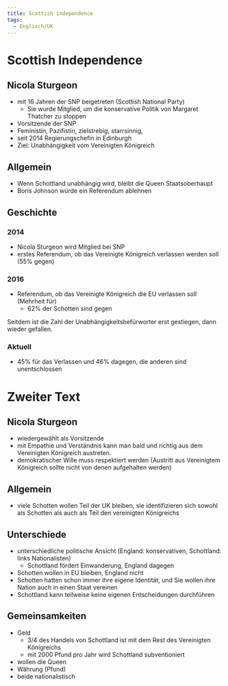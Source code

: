 ```yaml
---
title: Scottish independence
tags:
  - Englisch/UK
---
```


# Scottish Independence

## Nicola Sturgeon

- mit 16 Jahren der SNP beigetreten (Scottish National Party)
    - Sie wurde Mitglied, um die konservative Politik von Margaret Thatcher zu stoppen
- Vorsitzende der SNP
- Feministin, Pazifistin, zielstrebig, starrsinnig,
- seit 2014 Regierungschefin in Edinburgh
- Ziel: Unabhängigkeit vom Vereinigten Königreich

## Allgemein

- Wenn Schottland unabhängig wird, bleibt die Queen Staatsoberhaupt
- Boris Johnson würde ein Referendum ablehnen

## Geschichte

### 2014

- Nicola Sturgeon wird Mitglied bei SNP
- erstes Referendum, ob das Vereinigte Königreich verlassen werden soll (55% gegen)

### 2016

- Referendum, ob das Vereinigte Königreich die EU verlassen soll (Mehrheit für)
    - 62% der Schotten sind gegen

Seitdem ist die Zahl der Unabhängigkeitsbefürworter erst gestiegen, dann wieder gefallen.

### Aktuell

- 45% für das Verlassen und 46% dagegen, die anderen sind unentschlossen

# Zweiter Text

## Nicola Sturgeon

- wiedergewählt als Vorsitzende
- mit Empathie und Verständnis kann man bald und richtig aus dem Vereinigten Königreich austreten.
- demokratischer Wille muss respektiert werden (Austritt aus Vereinigtem Königreich sollte nicht von denen aufgehalten werden)

## Allgemein

- viele Schotten wollen Teil der UK bleiben, sie identifizieren sich sowohl als Schotten als auch als Teil den vereinigten Königreichs

## Unterschiede

- unterschiedliche politische Ansicht (England: konservativen, Schottland: links Nationalisten)
    - Schottland fördert Einwanderung, England dagegen
- Schotten wollen in EU bleiben, England nicht
- Schotten hatten schon immer ihre eigene Identität, und Sie wollen ihre Nation auch in einen Staat vereinen
- Schottland kann teilweise keine eigenen Entscheidungen durchführen

## Gemeinsamkeiten

- Geld
    - 3/4 des Handels von Schottland ist mit dem Rest des Vereinigten Königreichs
    - mit 2000 Pfund pro Jahr wird Schottland subventioniert
- wollen die Queen
- Währung (Pfund)
- beide nationalistisch